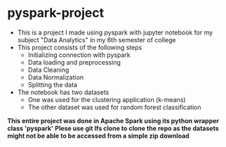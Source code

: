 # pyspark-project
+ This is a project I made using pyspark with jupyter notebook for my subject "Data Analytics" in my 6th semester of college
+ This project consists of the following steps
  + Initializing connection with pyspark
  + Data loading and preprocessing
  + Data Cleaning
  + Data Normalization
  + Splitting the data
+ The notebook has two datasets
  + One was used for the clustering application (k-means)
  + The other dataset was used for random forest classification

**This entire project was done in Apache Spark using its python wrapper class 'pyspark'**
**Plese use git lfs clone to clone the repo as the datasets might not be able to be accessed from a simple zip download**
